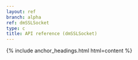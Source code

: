 ```yaml
---
layout: ref
branch: alpha
ref: dmSSLSocket
type: c
title: API reference (dmSSLSocket)
---
```

{% include anchor_headings.html html=content %}